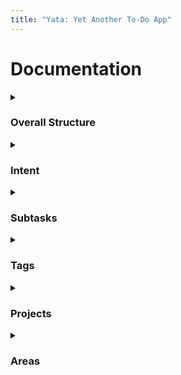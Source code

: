 ```yaml
---
title: "Yata: Yet Another To-Do App"
---
```


# Documentation
  
<details>
  <summary><h3>Overall Structure</h3></summary>
  <p>
    
    GTD is a popular task management system created by David Allen. The methodology is based on a simple truth: **our brains are for having ideas, not storing them**.\\
    \\
    The more information bouncing around inside your head, the harder it is to decide what needs attention. As a result, **you spend more time thinking about your tasks than actually doing them**. When information piles up in your head, it can lead to stress, anxiety, or a loss in focus.\\
    \\
    The GTD method describes **how to dump all your mental clutter into an external system and then organize it so you can focus on the right things at the right times**.\\
    \\
    When your GTD workflow is set up right, you’ll be able to confidently answer “*what should I be working on?*” at any given moment without worrying that you might forget something important you need to do later.\\
    \\
    Yata makes it easy to incorporate a similar workflow, with the **Inbox**, **Scheduled**, **Anytime** and **Someday** lists.\\
    \\
    In Yata, a task is shown in the **Inbox** when it does not have an assigned [intent date](https://beetee17.github.io/yata/intent). It is recommended to regularly review your **Inbox** and aim for it to be empty (as you would for emails)!
  </p>
</details>

<details>
  <summary><h3>Intent</h3></summary>
  <p>
    
    In Yata, there is a clear separation between a task's intent date (i.e. when you want to work on it), and its due date (i.e. deadline).\\
    \\
    This is because in reality, we tend not to only start working on our tasks at or right before its due date (or at least we try not to). Therefore, having this separation helps you to capture this important distinction, unlike most conventional Todo applications.\\
    \\
    Moreover, there are two special kinds of intent 'dates' that are separate from real dates. These are the **Anytime** and **Someday** intents. **Anytime** and **Someday** are useful for scheduling tasks in a meaningful way when you do not yet know exactly when you want to do them, instead of arbitrarily assigning a date in order to rid them from the **Inbox**.\\
    \\
    **Anytime** and **Someday** tasks will appear in the **Anytime** and **Someday** lists respectively. Moreover, as implied above, the **Inbox** will not show tasks that are marked for **Anytime** or **Someday**.\\
    \\
    **Anytime** tasks can be thought of as **“bonus” tasks for the day**. When today’s tasks have been completed ahead of schedule, look into the **Anytime** list for more items to get done.\\
    \\
    Another recommended workflow is to review the **Anytime** list at the end of the day and move selected tasks to be tomorrow’s tasks.\\
    \\
    **Tasks that you want to work on in the future but not right now can be stored in Someday**. For example, books to read, blog post ideas, etc. You can then review these tasks when time and energy permit.\\
    \\
    Lastly, the **Scheduled** list shows a sorted list of tasks that have a *real* intent date (i.e. not **Anytime** or **Someday**).\\
    
    ### Scheduling Tasks
    Assigning an intent date to a task is extremely intuitive!\\
    \\
    When creating a task, simply use natural language to specify the intent date. For example, "Do work on sunday" or "Do work next wednesday at 3pm".\\
    \\

    Natural language can also be used to reschedule a task:
    - To activate the rescheduler in the Tasks tab, swipe right on a task and tap on the *Calendar* button.  
    - To activate the rescheduler in the Upcoming tab, tap on the task's time, or long press on the task if it does not have a time.\\

    <h3>### Notes</h3>
    In the future, Yata aims to add on to this intent feature with the following improvements:  
    - Notifications for intent dates (reminders to start working on a task)  
    - Allow the option to automatically schedule due tasks for Today.  

  </p>
</details>

<details>
  <summary><h3>Subtasks</h3></summary>
  <p>
    
    Most tasks are not well-represented as a single step, with a binary state of completed and incomplete. Oftentimes, we are faced with tasks that are broad or complex, and become demotivated as we do not know where to start.\\
    \\
    Subtasks allow you to overcome this issue and group closely related tasks together. They allow you to break down a task into smaller components.\\
    \\
    Moreover, by breaking down a task into smaller steps, you can visualise your completion progress as a continuous value rather than single binary value!\\
    \\
    Create or edit subtasks of a todo via the detail view that is presented when tapping on the *more* button on any existing todo.

  </p>
</details>


<details>
  <summary><h3>Tags</h3></summary>
  <p>
    
    Tags function as 'soft' links between tasks. A task can have multiple tags.\\
    \\
    Tags are useful to group task into broad categories, and as an alternative to Areas when a task fits into more than one category.\\
    \\
    Update a task's tags by swiping right on a task, and tapping on the *Tag* button. You can also manage your tags from the menu that is presented.

  </p>
</details>

<details>
  <summary><h3>Projects</h3></summary>
  <p>
    
    Projects are completable collections of tasks.\\
    \\
    Projects are useful to group related tasks that share the same end goal. Doing so allows you to stay organised and focus on related tasks easily.\\
    \\
    To create a project, tap on the plus icon in the main menu, located beside the *Projects* section header.\\
    \\
    You may also group related projects into areas for an extra layer of organisation. To assign a project to an area, swipe left and tap on the *folder* icon.

  </p>
</details>


<details>
  <summary><h3>Areas</h3></summary>
  <p>
    
    Areas are collections of projects and tasks.\\
    \\
    Areas are useful to group related projects and tasks into specific categories. Doing so allows you to stay organised and focus on related tasks easily.\\
    \\
    To create an area, tap on the plus icon in the main menu, located beside the *Area* section header.  

  </p>
</details>